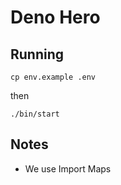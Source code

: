 # Deno Hero

## Running

```
cp env.example .env
```

then

```
./bin/start
```

## Notes

- We use Import Maps
